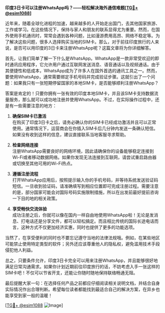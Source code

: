 **印度3日卡可以注册WhatsApp吗？——轻松解决海外通信难题[[TG💪+ @esim1088](https://t.me/s/esim1088)]**

近年来，随着全球化进程的加速，越来越多的人开始走出国门，去其他国家旅游、工作或学习。在这些情况下，保持与家人和朋友的联系显得尤为重要。然而，在国外使用手机通讯时，常常会遇到各种问题，比如漫游费用高昂、网络不稳定等。为了解决这些问题，很多人选择购买当地的SIM卡。那么，对于前往印度旅行的人来说，是否可以用印度的3日卡来注册WhatsApp呢？这篇文章将为你详细解答。

首先，让我们简单了解一下什么是WhatsApp。WhatsApp是一款非常受欢迎的即时通讯应用程序，它允许用户通过互联网发送消息、语音通话以及视频通话。由于其便捷性和低成本，WhatsApp成为了许多人在国外首选的通讯工具之一。然而，要使用WhatsApp，通常需要绑定手机号码并完成验证步骤。这就引出了一个问题：如果我只有一张短期停留国家的本地SIM卡，是否能够顺利注册WhatsApp？

答案是肯定的！只要你拥有一张有效的印度本地SIM卡，并且该SIM卡支持数据流量服务，那么就可以成功地注册并使用WhatsApp。不过，在实际操作过程中，还是有一些需要注意的地方：

1. **确保SIM卡已激活**  
   在购买了印度3日卡之后，请务必确认你的SIM卡已经成功激活并且可以正常使用。通常情况下，运营商会在你插入SIM卡后几分钟内发送一条确认短信。如果没有收到这样的信息，建议直接联系当地客服寻求帮助。

2. **检查网络连接**  
   注册WhatsApp需要良好的网络环境，因此请确保你的设备能够稳定连接到Wi-Fi或者移动数据网络。如果你发现无法连接到互联网，请尝试重启路由器或切换至其他可用的Wi-Fi热点。

3. **遵循注册流程**  
   打开WhatsApp应用后，按照提示输入你的手机号码，并等待系统发送验证码短信。一旦收到验证码，请准确填写到相应位置即可完成注册过程。需要注意的是，部分国家可能会对国际号码实施限制措施，所以在出发前最好提前咨询一下目的地的相关政策。

4. **享受畅快交流体验**  
   成功注册之后，你就可以像在国内一样自由地使用WhatsApp啦！无论是发消息、打电话还是分享文件，都可以轻松搞定。而且相比传统的国际长途电话而言，这种方式不仅更加经济实惠，同时也提供了更多的功能选项。

当然了，在享受便利的同时也不要忘记遵守当地的法律法规哦。例如，在某些地区可能禁止使用特定类型的软件；另外还应该尊重他人的隐私权，避免滥用技术手段侵犯他人利益。

总之，只要条件允许，印度3日卡完全可以用来注册WhatsApp，并且能够很好地满足日常沟通需求。如果你计划近期前往印度旅行的话，不妨考虑入手一张这样的SIM卡吧！不仅可以节省开支，还能让你随时随地保持联络畅通无阻。

最后提醒大家一句：在选择任何产品之前都应仔细阅读相关说明文档，并结合自身实际情况作出合理判断。希望每位读者都能找到最适合自己的解决方案，在异乡也能享受到家一般的温暖！

[[TG💪+ @esim1088](https://t.me/s/esim1088) ![Image](https://i.postimg.cc/4NQfJmqS/Snipaste-2025-05-13-00-14-12.png)]